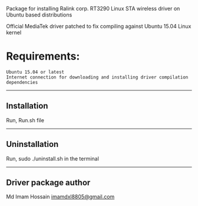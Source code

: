 
Package for installing Ralink corp. RT3290 Linux STA wireless driver on Ubuntu 
based distributions

Official MediaTek driver patched to fix compiling against Ubuntu 15.04 Linux kernel

Requirements:
====
    Ubuntu 15.04 or latest
    Internet connection for downloading and installing driver compilation dependencies

-------------------------------------------------------------------------------------
Installation
--------------------------------------------------------------------------------------

Run, Run.sh file

--------------------------------------------------------------------------------------
Uninstallation
--------------------------------------------------------------------------------------

Run, sudo ./uninstall.sh in the terminal

--------------------------------------------------------------------------------------------------------------------
Driver package author
--------------------------------------------------------------------------------------------------------------------
Md Imam Hossain <imamdxl8805@gmail.com>